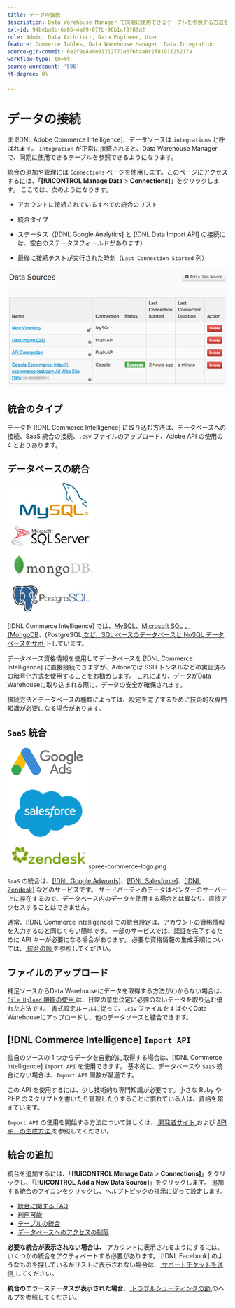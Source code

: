 ```yaml
---
title: データの接続
description: Data Warehouse Manager で同期に使用できるテーブルを参照する方法を説明します。
exl-id: 94beba8b-6a86-4af9-87fb-96b1cf8f8fa2
role: Admin, Data Architect, Data Engineer, User
feature: Commerce Tables, Data Warehouse Manager, Data Integration
source-git-commit: 6e2f9e4a9e91212771e6f6baa8c2f8101125217a
workflow-type: tm+mt
source-wordcount: '506'
ht-degree: 0%

---
```


# データの接続

ま [!DNL Adobe Commerce Intelligence]、データソースは `integrations` と呼ばれます。 `integration` が正常に接続されると、Data Warehouse Manager で、同期に使用できるテーブルを参照できるようになります。

統合の追加や管理には `Connections` ページを使用します。このページにアクセスするには、「**[!UICONTROL Manage Data** > **Connections]**」をクリックします。 ここでは、次のようになります。

* アカウントに接続されているすべての統合のリスト

* 統合タイプ

* ステータス（[!DNL Google Analytics] と [!DNL Data Import API] の接続には、空白のステータスフィールドがあります）

* 最後に接続テストが実行された時刻（`Last Connection Started` 列）

![Data\_Sources\_Table.png](../../../assets/Data_Sources_Table.png)

## 統合のタイプ

データを [!DNL Commerce Intelligence] に取り込む方法は、データベースへの接続、SaaS 統合の接続、`.csv` ファイルのアップロード、Adobe API の使用の 4 とおりあります。

## データベースの統合

![Database\_icons.jpg](../../../assets/Database_icons.jpg)

[!DNL Commerce Intelligence] では、[MySQL](../../importing-data/integrations/mysql-via-ssh-tunnel.md)、[Microsoft SQL](../integrations/microsoft-sql-server.md) [、&lbrace;MongoDB](../integrations/mongodb-via-ssh-tunnel.md)、&lbrace;PostgreSQL[ など、SQL ベースのデータベースと NoSQL データベースをサポ ](../integrations/postgresql.md) トしています。

データベース資格情報を使用してデータベースを [!DNL Commerce Intelligence] に直接接続できますが、Adobeでは SSH トンネルなどの実証済みの暗号化方式を使用することをお勧めします。 これにより、データがData Warehouseに取り込まれる際に、データの安全が確保されます。

接続方法とデータベースの種類によっては、設定を完了するために技術的な専門知識が必要になる場合があります。

## `SaaS` 統合

![](../../../assets/SaaS_icons.jpg)spree-commerce-logo.png

`SaaS` の統合は、[[!DNL Google Adwords]](../integrations/google-adwords.md)、[[!DNL Salesforce]](../integrations/salesforce.md)、[[!DNL Zendesk]](../integrations/zendesk.md) などのサービスです。 サードパーティのデータはベンダーのサーバー上に存在するので、データベース内のデータを使用する場合とは異なり、直接アクセスすることはできません。

通常、[!DNL Commerce Intelligence] での統合設定は、アカウントの資格情報を入力するのと同じくらい簡単です。 一部のサービスでは、認証を完了するために API キーが必要になる場合があります。 必要な資格情報の生成手順については、[ 統合の節 ](../integrations/integrations.md) を参照してください。

## ファイルのアップロード

補足ソースからData Warehouseにデータを取得する方法がわからない場合は、 [`File Upload` 機能の使用 ](../connecting-data/using-file-uploader.md) は、日常の意思決定に必要のないデータを取り込む優れた方法です。 書式設定ルールに従って、`.csv` ファイルをすばやくData Warehouseにアップロードし、他のデータソースと結合できます。

## [!DNL Commerce Intelligence] `Import API`

独自のソースの 1 つからデータを自動的に取得する場合は、[!DNL Commerce Intelligence] `Import API` を使用できます。 基本的に、データベースや `SaaS` 統合にない場合は、`Import API` 関数が最適です。

この API を使用するには、少し技術的な専門知識が必要です。小さな Ruby や PHP のスクリプトを書いたり管理したりすることに慣れている人は、資格を超えています。

`Import API` の使用を開始する方法について詳しくは、[ 開発者サイト ](https://developer.adobe.com/commerce/services/reporting/) および [API キーの生成方法 ](https://developer.adobe.com/commerce/services/reporting/import-api/) を参照してください。

## 統合の追加

統合を追加するには、「**[!UICONTROL Manage Data** > **Connections]**」をクリックし、「**[!UICONTROL Add a New Data Source]**」をクリックします。 追加する統合のアイコンをクリックし、ヘルプトピックの指示に従って設定します。

* [ 統合に関する FAQ](https://support.magento.com/hc/en-us/sections/360003161871-Integration-FAQ)
* [利用可能 ](../integrations/integrations.md)
* [テーブルの統合](../../../best-practices/consolidating-your-tables.md)
* [データベースへのアクセスの制限](../../../administrator/account-management/restrict-db-access.md)

**必要な統合が表示されない場合は、** アカウントに表示されるようにするには、いくつかの統合をアクティベートする必要があります。 [!DNL Facebook] のようなものを探しているがリストに表示されない場合は、[ サポートチケットを送信 ](https://experienceleague.adobe.com/docs/commerce-knowledge-base/kb/troubleshooting/miscellaneous/mbi-service-policies.html) してください。

**統合のエラーステータスが表示された場合**、[ トラブルシューティングの節 ](https://support.magento.com/hc/en-us/sections/360003078151) のヘルプを参照してください。
